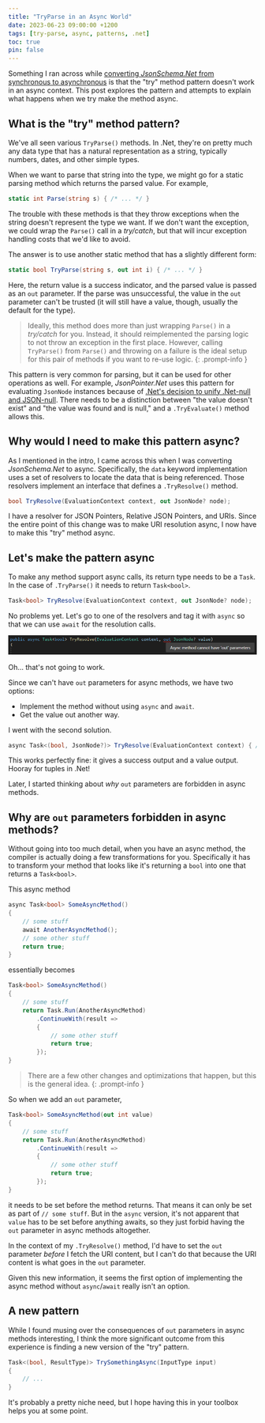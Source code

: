 ```yaml
---
title: "TryParse in an Async World"
date: 2023-06-23 09:00:00 +1200
tags: [try-parse, async, patterns, .net]
toc: true
pin: false
---
```

Something I ran across while [converting _JsonSchema.Net_ from synchronous to asynchronous](/posts/json-schema-async) is that the "try" method pattern doesn't work in an async context.  This post explores the pattern and attempts to explain what happens when we try make the ​method async.

## What is the "try" method pattern?

We've all seen various `TryParse()` methods.  In .Net, they're on pretty much any data type that has a natural representation as a string, typically numbers, dates, and other simple types.

When we want to parse that string into the type, we might go for a static parsing method which returns the parsed value.  For example,

```c#
static int Parse(string s) { /* ... */ }
```

The trouble with these methods is that they throw exceptions when the string doesn't represent the type we want.  If we don't want the exception, we could wrap the `Parse()` call in a _try/catch_, but that will incur exception handling costs that we'd like to avoid.

The answer is to use another static method that has a slightly different form:

```c#
static bool TryParse(string s, out int i) { /* ... */ }
```

Here, the return value is a success indicator, and the parsed value is passed as an `out` parameter.  If the parse was unsuccessful, the value in the `out` parameter can't be trusted (it will still have a value, though, usually the default for the type).

> Ideally, this method does more than just wrapping `Parse()` in a _try/catch_ for you.  Instead, it should reimplemented the parsing logic to not throw an exception in the first place.  However, calling `TryParse()` from `Parse()` and throwing on a failure is the ideal setup for this pair of methods if you want to re-use logic.
{: .prompt-info }

This pattern is very common for parsing, but it can be used for other operations as well.  For example, _JsonPointer.Net_ uses this pattern for evaluating `JsonNode` instances because of [.Net's decision to unify .Net-null and JSON-null](/posts/null-has-value-too).  There needs to be a distinction between "the value doesn't exist" and "the value was found and is null," and a `.TryEvaluate()` method allows this.

## Why would I need to make this pattern async?

As I mentioned in the intro, I came across this when I was converting _JsonSchema.Net_ to async.  Specifically, the `data` keyword implementation uses a set of resolvers to locate the data that is being referenced.  Those resolvers implement an interface that defines a `.TryResolve()` method.

```c#
bool TryResolve(EvaluationContext context, out JsonNode? node);
```

I have a resolver for JSON Pointers, Relative JSON Pointers, and URIs.  Since the entire point of this change was to make URI resolution async, I now have to make this "try" method async.

## Let's make the pattern async

To make any method support async calls, its return type needs to be a `Task`.  In the case of `.TryParse()` it needs to return `Task<bool>`.

```c#
Task<bool> TryResolve(EvaluationContext context, out JsonNode? node);
```

No problems yet.  Let's go to one of the resolvers and tag it with `async` so that we can use `await` for the resolution calls.

![](/assets/img/2023-06-23-async-out-params.png)

Oh... that's not going to work.

Since we can't have `out` parameters for async methods, we have two options:

- Implement the method without using `async` and `await`.
- Get the value out another way.

I went with the second solution.

```c#
async Task<(bool, JsonNode?)> TryResolve(EvaluationContext context) { /* ... */ }
```

This works perfectly fine: it gives a success output and a value output.  Hooray for tuples in .Net!

Later, I started thinking about _why_ `out` parameters are forbidden in async methods.

## Why are `out` parameters forbidden in async methods?

Without going into too much detail, when you have an async method, the compiler is actually doing a few transformations for you.  Specifically it has to transform your method that looks like it's returning a `bool` into one that returns a `Task<bool>`.

This async method

```c#
async Task<bool> SomeAsyncMethod()
{
    // some stuff
    await AnotherAsyncMethod();
    // some other stuff
    return true;
}
```

essentially becomes

```c#
Task<bool> SomeAsyncMethod()
{
    // some stuff
    return Task.Run(AnotherAsyncMethod)
        .ContinueWith(result => 
        {
            // some other stuff
            return true;
        });
}
```

> There are a few other changes and optimizations that happen, but this is the general idea.
{: .prompt-info }

So when we add an `out` parameter,

```c#
Task<bool> SomeAsyncMethod(out int value)
{
    // some stuff
    return Task.Run(AnotherAsyncMethod)
        .ContinueWith(result => 
        {
            // some other stuff
            return true;
        });
}
```

it needs to be set before the method returns.  That means it can only be set as part of `// some stuff`.  But in the `async` version, it's not apparent that `value` has to be set before anything awaits, so they just forbid having the `out` parameter in async methods altogether.

In the context of my `.TryResolve()` method, I'd have to set the `out` parameter _before_ I fetch the URI content, but I can't do that because the URI content is what goes in the `out` parameter.

Given this new information, it seems the first option of implementing the async method without `async`/`await` really isn't an option.

## A new pattern

While I found musing over the consequences of `out` parameters in async methods interesting, I think the more significant outcome from this experience is finding a new version of the "try" pattern.

```c#
Task<(bool, ResultType)> TrySomethingAsync(InputType input)
{
    // ...
}
```

It's probably a pretty niche need, but I hope having this in your toolbox helps you at some point.
